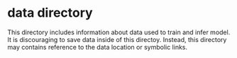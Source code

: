 # data directory
This directory includes information about data used to train and infer model.
It is discouraging to save data inside of this directoy. Instead, this directory
may contains reference to the data location or symbolic links.
